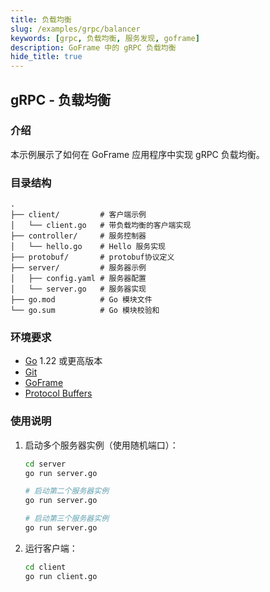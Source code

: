 ```yaml
---
title: 负载均衡
slug: /examples/grpc/balancer
keywords: [grpc, 负载均衡, 服务发现, goframe]
description: GoFrame 中的 gRPC 负载均衡
hide_title: true
---
```


## gRPC - 负载均衡

### 介绍

本示例展示了如何在 GoFrame 应用程序中实现 gRPC 负载均衡。


### 目录结构

```
.
├── client/         # 客户端示例
│   └── client.go   # 带负载均衡的客户端实现
├── controller/     # 服务控制器
│   └── hello.go    # Hello 服务实现
├── protobuf/       # protobuf协议定义
├── server/         # 服务器示例
│   ├── config.yaml # 服务器配置
│   └── server.go   # 服务器实现
├── go.mod          # Go 模块文件
└── go.sum          # Go 模块校验和
```

### 环境要求

- [Go](https://golang.org/dl/) 1.22 或更高版本
- [Git](https://git-scm.com/downloads)
- [GoFrame](https://goframe.org)
- [Protocol Buffers](https://developers.google.com/protocol-buffers)

### 使用说明

1. 启动多个服务器实例（使用随机端口）：
   ```bash
   cd server
   go run server.go

   # 启动第二个服务器实例
   go run server.go

   # 启动第三个服务器实例
   go run server.go
   ```

2. 运行客户端：
   ```bash
   cd client
   go run client.go
   ```
